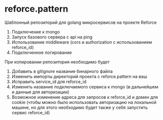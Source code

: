 # reforce.pattern

Шаблонный репозиторий для golang микросервисов на проекте Reforce
1. Подключение к mongo
2. Запуск базового сервера с api на ping
3. Использование middleware (cors и authorization с использованием reforce_id)
4. Подключенное логирование

При копировании репозитория необходимо будет
1. Добавить в gitignore название бинарного файла
2. Изменить импорты директорий проекта с reforce.pattern на ваш
3. Исправить service_id для reforce_id
4. Изменить название подключаемого сервиса к mongo (в дальнейшем и данные для авторизации)
5. Возможное изменение адреса для запросов к reforce_id и домен для cookie (чтобы можно было использовать авторизацию на локальной машине, но для этого необходимо будет также у себя запустить сервис reforce_id)